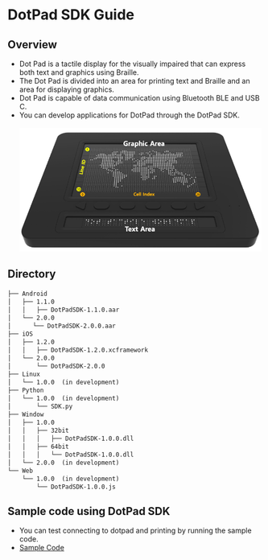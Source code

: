 # DotPad SDK Guide

## Overview
* Dot Pad is a tactile display for the visually impaired that can express both text and graphics using Braille.
* The Dot Pad is divided into an area for printing text and Braille and an area for displaying graphics.
* Dot Pad is capable of data communication using Bluetooth BLE and USB C.
* You can develop applications for DotPad through the DotPad SDK.  
  <br>![DotPad](images/dotpad-address.png)

## Directory
```
├── Android
│   ├── 1.1.0
│   │   ├── DotPadSDK-1.1.0.aar
│   └── 2.0.0
│      └── DotPadSDK-2.0.0.aar
├── iOS
│   ├── 1.2.0
│   │   ├── DotPadSDK-1.2.0.xcframework
│   └── 2.0.0
│       └── DotPadSDK-2.0.0
├── Linux
│   └── 1.0.0  (in development)
├── Python
│   └── 1.0.0  (in development)
│       └── SDK.py
├── Window
│   ├── 1.0.0
│   │   ├── 32bit
│   │   │   ├── DotPadSDK-1.0.0.dll
│   │   ├── 64bit
│   │   │   └── DotPadSDK-1.0.0.dll
│   └── 2.0.0  (in development)
└── Web
    └── 1.0.0  (in development)
        └── DotPadSDK-1.0.0.js
```
## Sample code using DotPad SDK
* You can test connecting to dotpad and printing by running the sample code.
* [Sample Code](https://github.com/dotincorp/dotpad-sample-code)
